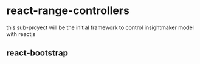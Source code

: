 # react-range-controllers
this sub-proyect will be the initial framework to control insightmaker model with reactjs


## react-bootstrap

